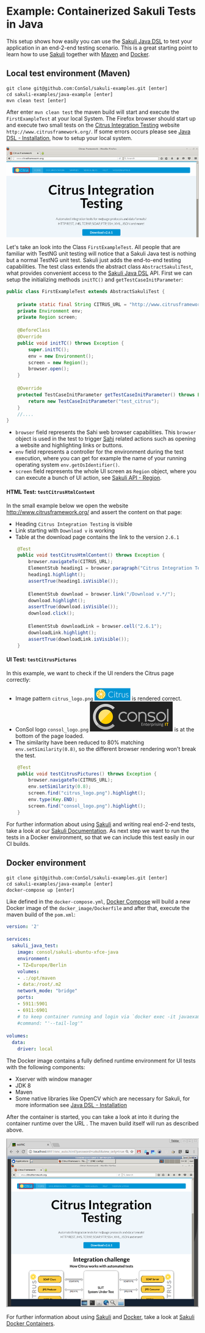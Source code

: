 # Example: Containerized Sakuli Tests in Java

This setup shows how easily you can use the [Sakuli Java DSL] to test your application in an end-2-end testing scenario. This is a great starting point to learn how to use [Sakuli] together with [Maven] and [Docker].

## Local test environment (Maven)

    git clone git@github.com:ConSol/sakuli-examples.git [enter]
    cd sakuli-examples/java-example [enter]
    mvn clean test [enter]

After enter `mvn clean test` the maven build will start and execute the `FirstExampleTest` at your local System. The Firefox browser should start up and execute two small tests on the [Citrus Integration Testing] website `http://www.citrusframework.org/`.  If some errors occurs please see [Java DSL - Installation], how to setup your local system.

 ![image](_pics/local_view.png)

Let's take an look into the Class `FirstExampleTest`. All people that are familiar with TestNG unit testing will notice that a Sakuli Java test is nothing but a normal TestNG unit test. Sakuli just adds the end-to-end testing capabilities. The test class extends the abstract class `AbstractSakuliTest`, what provides convenient access to the [Sakuli Java DSL] API. First we can setup the initializing methods `initTC()` and `getTestCaseInitParameter`:

 ```.java
 public class FirstExampleTest extends AbstractSakuliTest {

     private static final String CITRUS_URL = "http://www.citrusframework.org/";
     private Environment env;
     private Region screen;

     @BeforeClass
     @Override
     public void initTC() throws Exception {
         super.initTC();
         env = new Environment();
         screen = new Region();
         browser.open();
     }

     @Override
     protected TestCaseInitParameter getTestCaseInitParameter() throws Exception {
         return new TestCaseInitParameter("test_citrus");
     }
     //....
 }
 ```
* `browser` field represents the Sahi web browser capabilities. This `browser` object is used in the test to trigger [Sahi] related actions such as opening a website and highlighting links or buttons.
* `env` field represents a controller for the environment during the test execution, where you can get for example the name of your running operating system  `env.getOsIdentifier()`.
* `screen` field represents the whole UI screen as `Region` object, where you can execute a bunch of UI action, see [Sakuli API - Region].

#### HTML Test: `testCitrusHtmlContent`

In the small example below we open the website http://www.citrusframework.org/ and assert the content on that page:

* Heading `Citrus Integration Testing` is visible
* Link starting with `Download v` is working
* Table at the download page contains the link to the version `2.6.1`

```.java
    @Test
    public void testCitrusHtmlContent() throws Exception {
        browser.navigateTo(CITRUS_URL);
        ElementStub heading1 = browser.paragraph("Citrus Integration Testing");
        heading1.highlight();
        assertTrue(heading1.isVisible());

        ElementStub download = browser.link("/Download v.*/");
        download.highlight();
        assertTrue(download.isVisible());
        download.click();

        ElementStub downloadLink = browser.cell("2.6.1");
        downloadLink.highlight();
        assertTrue(downloadLink.isVisible());
    }
```

#### UI Test: `testCitrusPictures`

In this example, we want to check if the UI renders the Citrus page correctly:

* Image pattern `citrus_logo.png` ![citrus_logo](./src/test/resources/org/sakuli/example/test_citrus/citrus_logo.png) is rendered correct.
* ConSol logo `consol_logo.png` ![consol_logo](./src/test/resources/org/sakuli/example/test_citrus/consol_logo.png)  is at the bottom of the page loaded.
* The similarity have been reduced to 80% matching `env.setSimilarity(0.8)`, so the different browser rendering won't break the test.

```.java
    @Test
    public void testCitrusPictures() throws Exception {
        browser.navigateTo(CITRUS_URL);
        env.setSimilarity(0.8);
        screen.find("citrus_logo.png").highlight();
        env.type(Key.END);
        screen.find("consol_logo.png").highlight();
    }
```

 For further information about using [Sakuli] and writing real end-2-end tests, take a look at our [Sakuli Documentation]. As next step we want to run the tests in a Docker environment, so that we can include this test easily in our CI builds.  

## Docker environment

    git clone git@github.com:ConSol/sakuli-examples.git [enter]
    cd sakuli-examples/java-example [enter]
    docker-compose up [enter]

Like defined in the `docker-compose.yml`, [Docker Compose] will build a new Docker image of the `docker_image/Dockerfile` and after that, execute the maven build of the `pom.xml`:

```.yml
version: '2'

services:
  sakuli_java_test:
    image: consol/sakuli-ubuntu-xfce-java
    environment:
    - TZ=Europe/Berlin
    volumes:
    - .:/opt/maven
    - data:/root/.m2
    network_mode: "bridge"
    ports:
    - 5911:5901
    - 6911:6901
    # to keep container running and login via `docker exec -it javaexample_sakuli_java_test_1 bash`
    #command: "'--tail-log'"

volumes:
  data:
    driver: local
```

The Docker image contains a fully defined runtime environment for UI tests with the following components:

* Xserver with window manager
* JDK 8
* Maven
* Some native libraries like OpenCV which are necessary for Sakuli, for more information see [Java DSL - Installation]

After the container is started, you can take a look at into it during the container runtime over the URL [](http://localhost:6911/vnc_auto.html?password=sakuli&view_only=true). The maven build itself will run as described above.

![image](_pics/container_view.png)

For further information about using [Sakuli] and [Docker], take a look at [Sakuli Docker Containers].

[Sakuli]:https://github.com/ConSol/sakuli
[Maven]:https://maven.apache.org/
[Docker]:https://www.docker.com/
[Docker Compose]:https://docs.docker.com/compose/
[Sahi]:http://sahipro.com/sahi-open-source/
[Sakuli Documentation]:https://github.com/ConSol/sakuli/blob/master/docs/index.md
[Sakuli Java DSL]: https://github.com/ConSol/sakuli/blob/dev/docs/java-dsl.md
[Java DSL - Installation]: https://github.com/ConSol/sakuli/blob/dev/docs/java-dsl.md#installation
[Sakuli API - Region]: https://github.com/ConSol/sakuli/blob/master/docs/sakuli-api.md#Region
[Sakuli Docker Containers]: https://github.com/ConSol/sakuli/blob/master/docs/docker-containers.md
[Citrus Integration Testing]: http://www.citrusframework.org/
